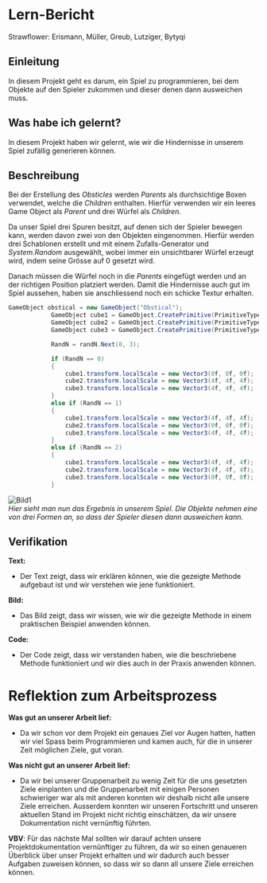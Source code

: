 # Lern-Bericht

Strawflower: Erismann, Müller, Greub, Lutziger, Bytyqi

## Einleitung

In diesem Projekt geht es darum, ein Spiel zu programmieren, bei dem Objekte auf den Spieler zukommen und dieser denen dann ausweichen muss.

## Was habe ich gelernt?

In diesem Projekt haben wir gelernt, wie wir die Hindernisse in unserem Spiel zufällig generieren können.

## Beschreibung

Bei der Erstellung des *Obsticles* werden *Parents* als durchsichtige Boxen verwendet, welche die *Children* enthalten. Hierfür verwenden wir ein leeres Game Object als *Parent* und drei Würfel als *Children*. 

Da unser Spiel drei Spuren besitzt, auf denen sich der Spieler bewegen kann, werden davon zwei von den Objekten eingenommen. Hierfür werden drei Schablonen erstellt und mit einem Zufalls-Generator und *System.Random* ausgewählt, wobei immer ein unsichtbarer Würfel erzeugt wird, indem seine Grösse auf 0 gesetzt wird.

Danach müssen die Würfel noch in die *Parents* eingefügt werden und an der richtigen Position platziert werden.
Damit die Hindernisse auch gut im Spiel aussehen, haben sie anschliessend noch ein schicke Textur erhalten.


```c#
GameObject obstical = new GameObject("Obstical");
            GameObject cube1 = GameObject.CreatePrimitive(PrimitiveType.Cube);
            GameObject cube2 = GameObject.CreatePrimitive(PrimitiveType.Cube);
            GameObject cube3 = GameObject.CreatePrimitive(PrimitiveType.Cube);

            RandN = randN.Next(0, 3);

            if (RandN == 0)
            {
                cube1.transform.localScale = new Vector3(0f, 0f, 0f);
                cube2.transform.localScale = new Vector3(4f, 4f, 4f);
                cube3.transform.localScale = new Vector3(4f, 4f, 4f);
            }
            else if (RandN == 1)
            {
                cube1.transform.localScale = new Vector3(4f, 4f, 4f);
                cube2.transform.localScale = new Vector3(0f, 0f, 0f);
                cube3.transform.localScale = new Vector3(4f, 4f, 4f);
            }
            else if (RandN == 2)
            {
                cube1.transform.localScale = new Vector3(4f, 4f, 4f);
                cube2.transform.localScale = new Vector3(4f, 4f, 4f);
                cube3.transform.localScale = new Vector3(0f, 0f, 0f);
            }
```
![Bild1](Files/Gif.gif)  
*Hier sieht man nun das Ergebnis in unserem Spiel. Die Objekte nehmen eine von drei Formen an, so dass der Spieler diesen dann ausweichen kann.*

## Verifikation

**Text:**  
* Der Text zeigt, dass wir erklären können, wie die gezeigte Methode aufgebaut ist und wir verstehen wie jene funktioniert.

**Bild:**  
* Das Bild zeigt, dass wir wissen, wie wir die gezeigte Methode in einem praktischen Beispiel anwenden können.

**Code:**  
* Der Code zeigt, dass wir verstanden haben, wie die beschriebene Methode funktioniert und wir dies auch in der Praxis anwenden können.

# Reflektion zum Arbeitsprozess

**Was gut an unserer Arbeit lief:**
* Da wir schon vor dem Projekt ein genaues Ziel vor Augen hatten, hatten wir viel Spass beim Programmieren und kamen auch, für die in unserer Zeit möglichen Ziele, gut voran.


**Was nicht gut an unserer Arbeit lief:**
* Da wir bei unserer Gruppenarbeit zu wenig Zeit für die uns gesetzten Ziele einplanten und die Gruppenarbeit mit einigen Personen schwieriger war als mit anderen konnten wir deshalb nicht alle unsere Ziele erreichen. Ausserdem konnten wir unseren Fortschritt und unseren aktuellen Stand im Projekt nicht richtig einschätzen, da wir unsere Dokumentation nicht vernünftig führten.

**VBV**: Für das nächste Mal sollten wir darauf achten unsere Projektdokumentation vernünftiger zu führen, da wir so einen genaueren Überblick über unser Projekt erhalten und wir dadurch auch besser Aufgaben zuweisen können, so dass wir so dann all unsere Ziele erreichen können.
